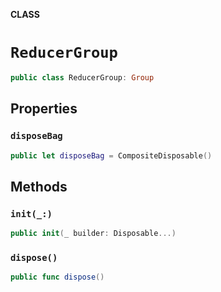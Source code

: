 **CLASS**

# `ReducerGroup`

```swift
public class ReducerGroup: Group
```

## Properties
### `disposeBag`

```swift
public let disposeBag = CompositeDisposable()
```

## Methods
### `init(_:)`

```swift
public init(_ builder: Disposable...)
```

### `dispose()`

```swift
public func dispose()
```
